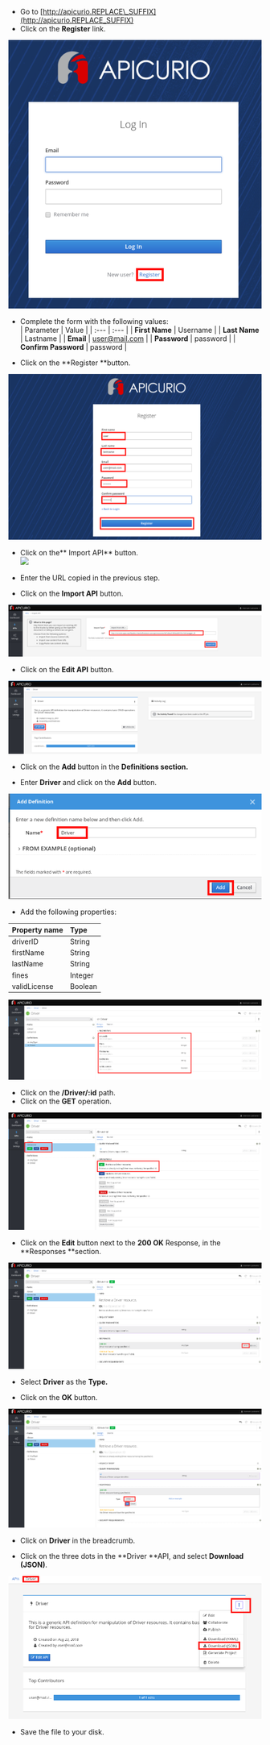 * Go to [http://apicurio.REPLACE\_SUFFIX](http://apicurio.REPLACE_SUFFIX)
* Click on the **Register** link.

![](/assets/apicurio-register.png)

* Complete the form with the following values:  
  | Parameter | Value |
  | :--- | :--- |
  | **First Name** | Username |
  | **Last Name** | Lastname |
  | **Email** | [user@mail.com](mailto:user@mail.com) |
  | **Password** | password |
  | **Confirm Password** | password |

* Click on the **Register **button.

![](/assets/apicurio-register2.png)

* Click on the** Import API** button.  
  [![](https://github.com/pszuster/3scaleTD_gitbook/raw/master/assets/Selection_342.png)](https://github.com/pszuster/3scaleTD_gitbook/blob/master/assets/Selection_342.png)

* Enter the URL copied in the previous step.

* Click on the **Import API** button.

![](/assets/apicurio-importAPI.png)

* Click on the **Edit API** button.

![](/assets/apicurio-editAPI.png)

* Click on the **Add** button in the **Definitions **section**.**

* Enter **Driver** and click on the **Add** button.

![](/assets/apicurio-addDefinition.png)

* Add the following properties:

| Property name | Type |
| :--- | :--- |
| driverID | String |
| firstName | String |
| lastName | String |
| fines | Integer |
| validLicense | Boolean |

![](/assets/apicurio-DriverProps.png)

* Click on the **/Driver/:id** path.
* Click on the **GET** operation.

![](/assets/apicurio-DriverGetOP.png)

* Click on the **Edit** button next to the **200 OK** Response, in the **Responses **section.

![](/assets/apicurio-EditResponse.png)

* Select **Driver** as the **Type.**

* Click on the **OK** button.

![](/assets/apicurio-DriverPropsResponse.png)

* Click on **Driver** in the breadcrumb.

* Click on the three dots in the **Driver **API, and select **Download \(JSON\)**.

![](/assets/apicurio-SaveJSON.png)

* Save the file to your disk.



